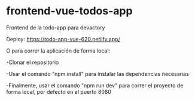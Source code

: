 # frontend-vue-todos-app
Frontend de la todo-app para devactory

Deploy: https://todo-app-vue-620.netlify.app/

O para correr la aplicación de forma local:

-Clonar el repositorio

-Usar el comando "npm install" para instalar las dependencias necesarias

-Finalmente, usar el comando "npm run dev" para correr el proyecto de forma local, por defecto en el puerto 8080
